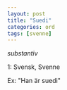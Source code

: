 ```yaml
---
layout: post
title: "Suedi"
categories: ord
tags: [svenne]
---
```


*substantiv*

1: Svensk, Svenne

Ex: "Han är suedi"






